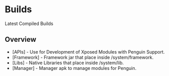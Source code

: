 # Builds
Latest Compiled Builds

## Overview

- [APIs] - Use for Development of Xposed Modules with Penguin Support.
- [Framework] - Framework jar that place inside /system/framework.
- [Libs] - Native Libraries that place inside /system/lib.
- [Manager] - Manager apk to manage modules for Penguin.
